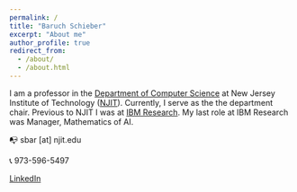 ```yaml
---
permalink: /
title: "Baruch Schieber"
excerpt: "About me"
author_profile: true
redirect_from: 
  - /about/
  - /about.html
---
```


I am a professor in the [Department of Computer Science](https://cs.njit.edu/) at New Jersey Institute of Technology ([NJIT](https://www.njit.edu/)). Currently, I serve as the the department chair. Previous to NJIT I was at [IBM Research](https://research.ibm.com/). My last role at IBM Research was Manager, Mathematics of AI.

:mailbox_with_no_mail: sbar [at] njit.edu

:telephone_receiver: 973-596-5497

[LinkedIn](https://www.linkedin.com/in/baruch-schieber-0b3b9214b)

